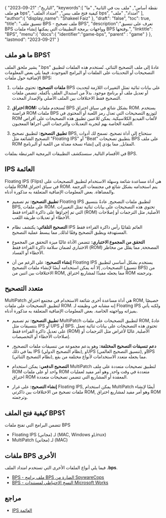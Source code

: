 {
"التاريخ": "21-09-2023",
   "keywords":[
"نقطة أساس",
"ملف بت في الثانية",
"ما هو ملف bps",
"كيفية فتح ملف ببس",
"امتداد الملف bps",
"امتداد",
"ملف"
],
   "author":{
"display_name": "Shakeel Faiz"
},
"draft": "false",
"toc": true,
"title": "تنسيق ملف BPS - ملف تصحيح BPS",
   "description":"تعرف على تنسيق BPS وواجهات برمجة التطبيقات التي يمكنها إنشاء ملفات BPS وفتحها.",
"linktitle": "BPS",
   "menu":{
      "docs":{
         "identifier":"game-bps",
"parent" : "game"
}
},
"lastmod": "2023-09-21"
}

## ما هو ملف BPS؟

يشير ملحق الملف ".bps" عادةً إلى ملف التصحيح الثنائي. تُستخدم هذه الملفات لتطبيق التصحيحات أو التحديثات على الملفات أو البرامج الموجودة. فيما يلي بعض المعلومات الإضافية حول ملفات BPS:

1. **ملفات التصحيح:** تحتوي ملفات BPS على بيانات ثنائية تمثل التغييرات اللازمة لتحديث أو تعديل ملف أو برنامج موجود. بدلاً من استبدال الملف بأكمله, تتضمن ملفات التصحيح فقط الاختلافات بين الملف الأصلي والإصدار المحدث.

2. **اختراق ROM:** تُستخدم ملفات BPS بشكل شائع في سياق اختراق ROM. يستخدم قراصنة ROM ملفات BPS لتوزيع التصحيحات التي تعدل رمز اللعبة أو المحتوى في ROM لألعاب الفيديو الكلاسيكية. يمكن للاعبين تطبيق هذه التصحيحات على أقراص اللعبة الخاصة بهم لتجربة التعديلات والترجمات التي أجراها المعجبون.

3. **تطبيق التصحيح:** لتطبيق تصحيح BPS, ستحتاج إلى أداة تصحيح. تسمح لك أدوات التصحيح الشائعة مثل "Floating IPS" أو "Beat" بتطبيق تصحيحات BPS على ملف ROM المقابل, مما يؤدي إلى إنشاء نسخة معدلة من اللعبة أو البرنامج.

في الأقسام التالية, سنستكشف التطبيقات البرمجية المرتبطة بملفات BPS.

## IPS العائمة

Floating IPS (Flips) هي أداة مساعدة شائعة وسهلة الاستخدام لتطبيق التصحيحات على ملفات ROM في سياق اختراق ROM. يتم استخدامه بشكل شائع في مجتمعات الترجمة والمضاهاة. بعض المعلومات الإضافية المتعلقة به مذكورة أدناه.

- **تطبيق التصحيح:** تم تصميم Floating IPS لتطبيق ملفات التصحيح, عادةً بتنسيق BPS, على ملفات ROM. تحتوي هذه التصحيحات على بيانات ثنائية تمثل التغييرات التي تم إجراؤها على ذاكرة القراءة فقط (ROM) الأصلية, مثل الترجمات أو إصلاحات الأخطاء أو تعديلات طريقة اللعب.

- **التصحيح التلقائي:** يكتشف نظام IPS العائم تلقائيًا رأس ذاكرة القراءة فقط المستهدفة ويطبق التصحيح وفقًا لذلك, مما يبسط عملية التصحيح.

- **التحقق من المجموع الاختباري:** تتضمن الأداة غالبًا ميزة التحقق من المجموع الاختباري لضمان سلامة ذاكرة القراءة فقط (ROM) المصححة, مما يقلل من مخاطر الأخطاء أو الفساد.

- **إنشاء التصحيح:** على الرغم من أن Floating IPS يستخدم بشكل أساسي لتطبيق التصحيحات, إلا أنه يمكن استخدامه أيضًا لإنشاء ملفات التصحيح (تنسيق BPS) من الاختلافات بين اثنين من ROM, مما يجعله مفيدًا لمشاريع اختراق ROM وترجمته.

## متعدد التصحيح

MultiPatch هي أداة مساعدة أخرى شائعة الاستخدام في مجتمع اختراق ROM, خصيصًا لتطبيق التصحيحات على ملفات ROM. إنه مشابه في وظيفته لـ Floating IPS ولكنه يأتي بميزاته وواجهته الخاصة. بعض المعلومات الإضافية المتعلقة به مذكورة أدناه.

- **تطبيق التصحيح:** تم تصميم MultiPatch لتطبيق التصحيحات على ملفات ROM, عادةً بتنسيقات مثل IPS أو UPS أو BPS. تحتوي هذه التصحيحات على بيانات ثنائية تعمل على تعديل ذاكرة القراءة فقط (ROM) الأصلية, غالبًا لأغراض مثل الترجمات أو إصلاحات الأخطاء أو التخصيصات.

- **دعم تنسيقات التصحيح المختلفة:** وهو يدعم مجموعة من تنسيقات ملفات التصحيح, بما في ذلك IPS (نظام التصحيح الدولي), وUPS (تنسيق التصحيح العالمي), وBPS (نظام التصحيح الثنائي), مما يجعله متعدد الاستخدامات لأنواع مختلفة من بقع.

- **التصحيح الدفعي:** يمكن استخدام MultiPatch لتطبيق تصحيحات متعددة على ملف ROM واحد أو على ملفات ROM متعددة في وقت واحد, وهو أمر مفيد لعمليات اختراق ROM المعقدة أو المشاريع التي تتضمن تصحيحات متعددة.

- **إنشاء التصحيح:** على غرار Floating IPS, يمكن استخدام MultiPatch أيضًا لإنشاء ملفات تصحيح من الاختلافات بين ذاكرتي ROM, وهو أمر مفيد لمشاريع اختراق ROM وترجمته.

## كيفية فتح الملف BPS؟

تتضمن البرامج التي تفتح ملفات BPS

- Floating IPS (مجاني) لـ (MAC, Windows وLinux)
- MultiPatch (مجاني) لـ (MAC)

## ملفات BPS الأخرى

فيما يلي أنواع الملفات الأخرى التي تستخدم امتداد الملف **.bps**.

- [BPS - ملف برامج BPS الضارة من SpywareCops](/ar/misc/bps-malware/)
- [BPS - النسخ الاحتياطي لمستندات Microsoft Works](/ar/misc/bps-works/)

## مراجع
* [IPS العائمة](https://www.gamebrew.org/wiki/Floating_IPS)

